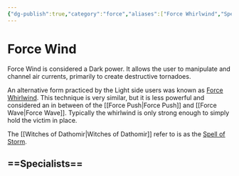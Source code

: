 ```yaml
---
{"dg-publish":true,"category":"force","aliases":["Force Whirlwind","Spell of Storm"],"tags":["dark","light","offense","sense","alter"],"permalink":"/force-wind/","dgHomeLink":false,"dgPassFrontmatter":true}
---
```


# Force Wind
Force Wind is considered a Dark power. It allows the user to manipulate and channel air currents, primarily to create destructive tornadoes. 

An alternative form practiced by the Light side users was known as <u>Force Whirlwind</u>. This technique is very similar, but it is less powerful and considered an in between of the [[Force Push|Force Push]] and [[Force Wave|Force Wave]]. Typically the whirlwind is only strong enough to simply hold the victim in place.

The [[Witches of Dathomir|Witches of Dathomir]] refer to is as the <u>Spell of Storm</u>. 

==Specialists==
- 